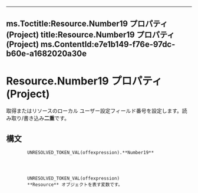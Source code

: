 

---
ms.Toctitle:Resource.Number19 プロパティ (Project)
title:Resource.Number19 プロパティ (Project)
ms.ContentId:e7e1b149-f76e-97dc-b60e-a1682020a30e
---
# Resource.Number19 プロパティ (Project)




取得またはリソースのローカル ユーザー設定フィールド番号を設定します。読み取り/書き込み**二重**です。

## 構文

            UNRESOLVED_TOKEN_VAL(offexpression).**Number19**




            UNRESOLVED_TOKEN_VAL(offexpression)
            **Resource** オブジェクトを表す変数です。




